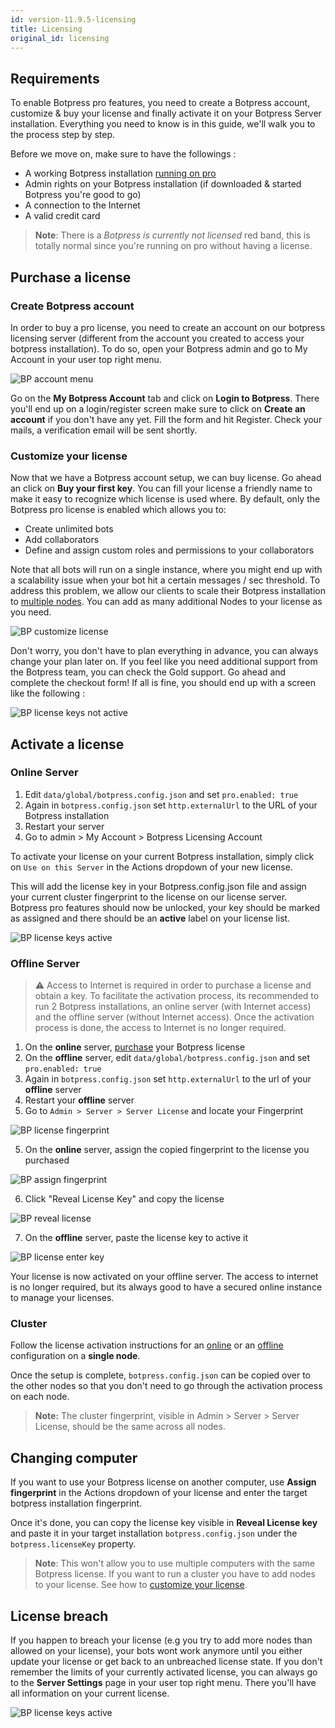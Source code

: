 ```yaml
---
id: version-11.9.5-licensing
title: Licensing
original_id: licensing
---
```


## Requirements

To enable Botpress pro features, you need to create a Botpress account, customize & buy your license and finally activate it on your Botpress Server installation. Everything you need to know is in this guide, we'll walk you to the process step by step.

Before we move on, make sure to have the followings :

- A working Botpress installation [running on pro](/docs/pro/about-pro#activate-pro)
- Admin rights on your Botpress installation (if downloaded & started Botpress you're good to go)
- A connection to the Internet
- A valid credit card

> **Note**: There is a _Botpress is currently not licensed_ red band, this is totally normal since you're running on pro without having a license.

## Purchase a license

### Create Botpress account

In order to buy a pro license, you need to create an account on our botpress licensing server (different from the account you created to access your botpress installation). To do so, open your Botpress admin and go to My Account in your user top right menu.

![BP account menu](assets/bp-account-menu.jpg)

Go on the **My Botpress Account** tab and click on **Login to Botpress**. There you'll end up on a login/register screen make sure to click on **Create an account** if you don't have any yet. Fill the form and hit Register. Check your mails, a verification email will be sent shortly.

### Customize your license

Now that we have a Botpress account setup, we can buy license. Go ahead an click on **Buy your first key**. You can fill your license a friendly name to make it easy to recognize which license is used where. By default, only the Botpress pro license is enabled which allows you to:

- Create unlimited bots
- Add collaborators
- Define and assign custom roles and permissions to your collaborators

Note that all bots will run on a single instance, where you might end up with a scalability issue when your bot hit a certain messages / sec threshold. To address this problem, we allow our clients to scale their Botpress installation to [multiple nodes](/docs/advanced/cluster). You can add as many additional Nodes to your license as you need.

![BP customize license](assets/bp-customize-license.jpg)

Don't worry, you don't have to plan everything in advance, you can always change your plan later on. If you feel like you need additional support from the Botpress team, you can check the Gold support. Go ahead and complete the checkout form! If all is fine, you should end up with a screen like the following :

![BP license keys not active](assets/bp-keys-not-active.jpg)

## Activate a license

### Online Server

1. Edit `data/global/botpress.config.json` and set `pro.enabled: true`
1. Again in `botpress.config.json` set `http.externalUrl` to the URL of your Botpress installation
1. Restart your server
1. Go to admin > My Account > Botpress Licensing Account

To activate your license on your current Botpress installation, simply click on `Use on this Server` in the Actions dropdown of your new license.

This will add the license key in your Botpress.config.json file and assign your current cluster fingerprint to the license on our license server. Botpress pro features should now be unlocked, your key should be marked as assigned and there should be an **active** label on your license list.

![BP license keys active](assets/bp-keys-active.jpg)

### Offline Server

> ⚠️ Access to Internet is required in order to purchase a license and obtain a key. To facilitate the activation process, its recommended to run 2 Botpress installations, an online server (with Internet access) and the offline server (without Internet access). Once the activation process is done, the access to Internet is no longer required.

1. On the **online** server, [purchase](#purchase-a-license) your Botpress license
1. On the **offline** server, edit `data/global/botpress.config.json` and set `pro.enabled: true`
1. Again in `botpress.config.json` set `http.externalUrl` to the url of your **offline** server
1. Restart your **offline** server
1. Go to `Admin > Server > Server License` and locate your Fingerprint

![BP license fingerprint](assets/licensing-fingerprint.png)

5. On the **online** server, assign the copied fingerprint to the license you purchased

![BP assign fingerprint](assets/licensing-assign.png)

6. Click "Reveal License Key" and copy the license

![BP reveal license](assets/licensing-reveal.png)

7. On the **offline** server, paste the license key to active it

![BP license enter key](assets/licensing-enter-key.png)

Your license is now activated on your offline server. The access to internet is no longer required, but its always good to have a secured online instance to manage your licenses.

### Cluster

Follow the license activation instructions for an [online](#online-server) or an [offline](#offline-server) configuration on a **single node**.

Once the setup is complete, `botpress.config.json` can be copied over to the other nodes so that you don't need to go through the activation process on each node.

> **Note:** The cluster fingerprint, visible in Admin > Server > Server License, should be the same across all nodes.

## Changing computer

If you want to use your Botpress license on another computer, use **Assign fingerprint** in the Actions dropdown of your license and enter the target botpress installation fingerprint.

Once it's done, you can copy the license key visible in **Reveal License key** and paste it in your target installation `botpress.config.json` under the `botpress.licenseKey` property.

> **Note**: This won't allow you to use multiple computers with the same Botpress license. If you want to run a cluster you have to add nodes to your license. See how to [customize your license](#customize-your-license).

## License breach

If you happen to breach your license (e.g you try to add more nodes than allowed on your license), your bots wont work anymore until you either update your license or get back to an unbreached license state. If you don't remember the limits of your currently activated license, you can always go to the **Server Settings** page in your user top right menu. There you'll have all information on your current license.

![BP license keys active](assets/bp-server-settings.jpg)
